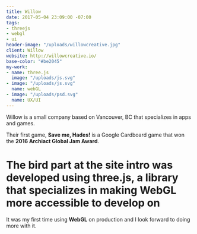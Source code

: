 ```yaml
---
title: Willow
date: 2017-05-04 23:09:00 -07:00
tags:
- threejs
- webgl
- ui
header-image: "/uploads/willowcreative.jpg"
client: Willow
website: http://willowcreative.io/
base-color: "#be2045"
my-work:
- name: three.js
  image: "/uploads/js.svg"
- image: "/uploads/js.svg"
  name: webGL
- image: "/uploads/psd.svg"
  name: UX/UI
---
```


Willow is a small company based on Vancouver, BC that specializes in apps and games.

Their first game, **Save me, Hades!** is a Google Cardboard game that won the **2016 Archiact Global Jam Award**.

# The bird part at the site intro was developed using three.js, a library that specializes in making WebGL more accessible to develop on

It was my first time using **WebGL** on production and I look forward to doing more with it.